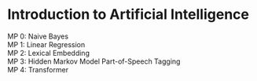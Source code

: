 # Introduction to Artificial Intelligence  
MP 0: Naive Bayes  
MP 1: Linear Regression  
MP 2: Lexical Embedding  
MP 3: Hidden Markov Model Part-of-Speech Tagging  
MP 4: Transformer  
